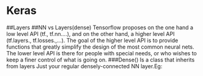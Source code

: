 # Keras

##Layers
##NN vs Layers(dense)
Tensorflow proposes on the one hand a low level API (tf., tf.nn....), and on the other hand, a higher level API (tf.layers., tf.losses.,...).
The goal of the higher level API is to provide functions that greatly simplify the design of the most common neural nets. The lower level API is there for people with special needs, or who wishes to keep a finer control of what is going on.
###Dense()
Is a class that inherits from layers
Just your regular densely-connected NN layer.Eg:
